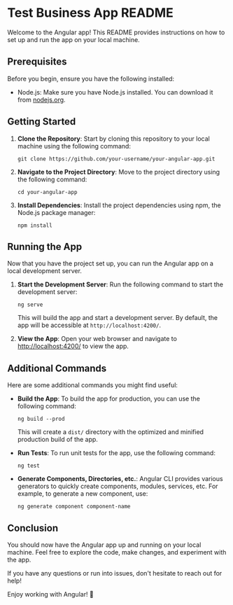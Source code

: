 # Test Business App README

Welcome to the Angular app! This README provides instructions on how to set up and run the app on your local machine.

## Prerequisites

Before you begin, ensure you have the following installed:

- Node.js: Make sure you have Node.js installed. You can download it from [nodejs.org](https://nodejs.org/).

## Getting Started

1. **Clone the Repository**: Start by cloning this repository to your local machine using the following command:

   ```
   git clone https://github.com/your-username/your-angular-app.git
   ```

2. **Navigate to the Project Directory**: Move to the project directory using the following command:

   ```
   cd your-angular-app
   ```

3. **Install Dependencies**: Install the project dependencies using npm, the Node.js package manager:

   ```
   npm install
   ```

## Running the App

Now that you have the project set up, you can run the Angular app on a local development server.

1. **Start the Development Server**: Run the following command to start the development server:

   ```
   ng serve
   ```

   This will build the app and start a development server. By default, the app will be accessible at `http://localhost:4200/`.

2. **View the App**: Open your web browser and navigate to [http://localhost:4200/](http://localhost:4200/) to view the app.

## Additional Commands

Here are some additional commands you might find useful:

- **Build the App**: To build the app for production, you can use the following command:

  ```
  ng build --prod
  ```

  This will create a `dist/` directory with the optimized and minified production build of the app.

- **Run Tests**: To run unit tests for the app, use the following command:

  ```
  ng test
  ```

- **Generate Components, Directories, etc.**: Angular CLI provides various generators to quickly create components, modules, services, etc. For example, to generate a new component, use:

  ```
  ng generate component component-name
  ```

## Conclusion

You should now have the Angular app up and running on your local machine. Feel free to explore the code, make changes, and experiment with the app.

If you have any questions or run into issues, don't hesitate to reach out for help!

Enjoy working with Angular! 🚀

